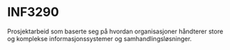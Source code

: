 # INF3290
Prosjektarbeid som baserte seg på  hvordan organisasjoner håndterer store og komplekse informasjonssystemer og samhandlingsløsninger.
